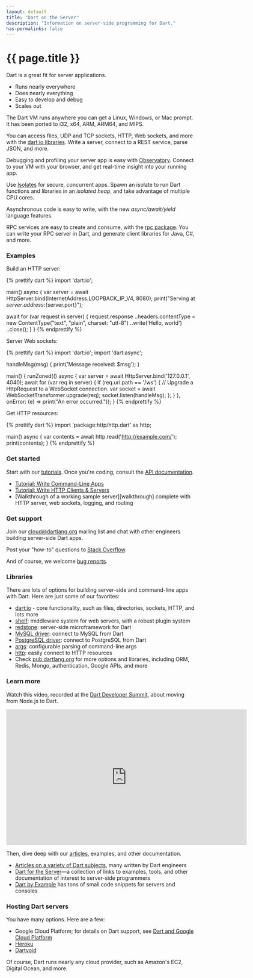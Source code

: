 ```yaml
---
layout: default
title: "Dart on the Server"
description: "Information on server-side programming for Dart."
has-permalinks: false
---
```


# {{ page.title }}

Dart is a great fit for server applications.

* Runs nearly everywhere
* Does nearly everything
* Easy to develop and debug
* Scales out

The Dart VM runs anywhere you can get a Linux, Windows, or Mac prompt.
It has been ported to i32, x64, ARM, ARM64, and MIPS.

You can access files, UDP and TCP sockets, HTTP, Web sockets, and more with the
[dart:io libraries][dart_io_libs]. Write a server, connect to a REST service,
parse JSON, and more.

Debugging and profiling your server app is easy with
[Observatory](/tools/observatory/). Connect
to your VM with your browser, and get real-time insight into your running
app.

Use [Isolates][isolate-docs] for secure, concurrent apps. Spawn an isolate to
run Dart
functions and libraries in an _isolated heap_, and take advantage of
multiple CPU cores.

Asynchronous code is easy to write, with the new _async/await/yield_
language features.

RPC services are easy to create and consume, with the
[rpc package](https://github.com/dart-lang/rpc).
You can write your RPC server in Dart, and generate client libraries for
Java, C#, and more.

### Examples

Build an HTTP server:

{% prettify dart %}
import 'dart:io';

main() async {
  var server = await HttpServer.bind(InternetAddress.LOOPBACK_IP_V4, 8080);
  print("Serving at ${server.address}:${server.port}");
  
  await for (var request in server) {
    request.response
      ..headers.contentType = new ContentType("text", "plain", charset: "utf-8")
      ..write('Hello, world')
      ..close();
  }
}
{% endprettify %}

Server Web sockets:

{% prettify dart %}
import 'dart:io';
import 'dart:async';

handleMsg(msg) {
  print('Message received: $msg');
}

main() {
  runZoned(() async {
    var server = await HttpServer.bind('127.0.0.1', 4040);
    await for (var req in server) {
      if (req.uri.path == '/ws') {
        // Upgrade a HttpRequest to a WebSocket connection.
        var socket = await WebSocketTransformer.upgrade(req);
        socket.listen(handleMsg);
      };
    }
  },
  onError: (e) => print("An error occurred."));
}
{% endprettify %}

Get HTTP resources:

{% prettify dart %}
import 'package:http/http.dart' as http;

main() async {
  var contents = await http.read('http://example.com/');
  print(contents);
}
{% endprettify %}

### Get started

Start with our [tutorials](/docs/tutorials). Once you're coding, consult the
[API documentation](https://api.dartlang.org/apidocs/channels/stable/dartdoc-viewer/home).

* [Tutorial: Write Command-Line Apps](/docs/tutorials/cmdline/)
* [Tutorial: Write HTTP Clients & Servers](/docs/tutorials/httpserver/)
* [Walkthrough of a working sample server][walkthrough] complete with
  HTTP server, web sockets, logging, and routing

### Get support

Join our
[cloud@dartlang.org](https://groups.google.com/a/dartlang.org/forum/#!forum/cloud)
mailing list and chat with other engineers building
server-side Dart apps.

Post your "how-to" questions to
[Stack Overflow](http://stackoverflow.com/tags/dart).

And of course, we welcome [bug reports](http://dartbug.com/new).

### Libraries

There are lots of options for building server-side and command-line
apps with Dart. Here are just some of our favorites:

* [dart:io][dart_io_libs] - core functionality, such as files, directories,
  sockets, HTTP, and lots more
* [shelf][shelf]: middleware system for web servers, with a robust plugin system
* [redstone][redstone]: server-side microframework for Dart
* [MySQL driver][mysql]: connect to MySQL from Dart
* [PostgreSQL driver][postgres]: connect to PostgreSQL from Dart
* [args][args]: configurable parsing of command-line args
* [http][http]: easily connect to HTTP resources
* Check [pub.dartlang.org][pub] for more options and libraries, including
ORM, Redis, Mongo, authentication, Google APIs, and more

### Learn more

Watch this video, recorded at the [Dart Developer Summit](/events/2015/summit/),
about moving from Node.js to Dart.

<iframe width="640" height="360" src="https://www.youtube.com/embed/NHsmiY0rFS8?list=PLOU2XLYxmsIIQorIS8gagUiMau9S84vZV&amp;showinfo=0" frameborder="0" allowfullscreen></iframe>

Then, dive deep with our [articles](/articles/), examples,
and other documentation.

* [Articles on a variety of Dart subjects](/articles/),
   many written by Dart engineers
* [Dart for the Server](/server/)&mdash;a
  collection of links to examples, tools, and other documentation
  of interest to server-side programmers
* [Dart by Example][examples] has tons of small code snippets for servers
  and consoles

### Hosting Dart servers

You have many options. Here are a few:

* Google Cloud Platform; for details on Dart support, see
  [Dart and Google Cloud Platform](google-cloud-platform)
* [Heroku](https://github.com/igrigorik/heroku-buildpack-dart)  
* [Dartvoid](http://www.dartvoid.com/)

Of course, Dart runs nearly any cloud provider, such as
Amazon's EC2, Digital Ocean, and more.

[dart_io_libs]: https://api.dartlang.org/apidocs/channels/stable/dartdoc-viewer/dart:io
[isolate-docs]: https://api.dartlang.org/apidocs/channels/stable/dartdoc-viewer/dart:isolate
[shelf]: https://pub.dartlang.org/packages/shelf
[redstone]: http://redstonedart.org/
[mysql]: https://pub.dartlang.org/packages/sqljocky
[postgres]: https://pub.dartlang.org/packages/postgresql
[pub]: https://pub.dartlang.org
[args]: https://pub.dartlang.org/packages/args
[http]: https://pub.dartlang.org/packages/http
[examples]: /dart-by-example/#dart-io-and-command-line-apps